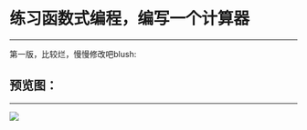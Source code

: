 # 练习函数式编程，编写一个计算器

------------------------------


第一版，比较烂，慢慢修改吧blush:

## 预览图：
--------------------
![](https://ws1.sinaimg.cn/large/006c6oKBgy1fytqdg3zvgj30dc0gigma.jpg)